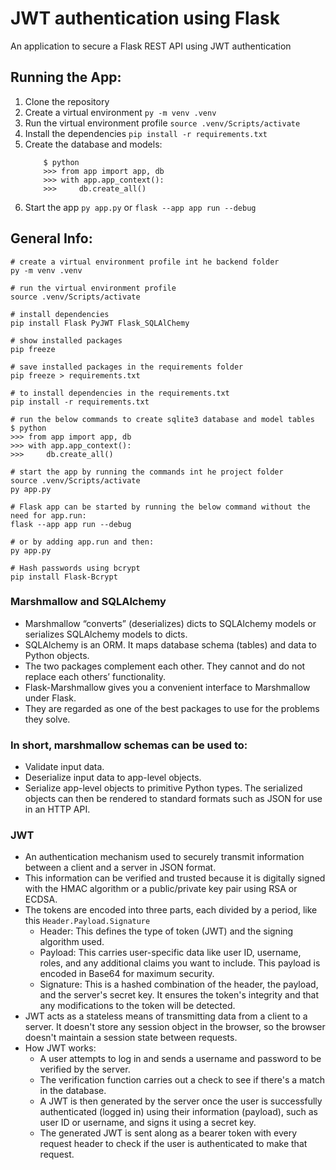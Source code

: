 # JWT authentication using Flask
An application to secure a Flask REST API using JWT authentication

## Running the App:
1. Clone the repository
2. Create a virtual environment `py -m venv .venv`
3. Run the virtual environment profile `source .venv/Scripts/activate`
4. Install the dependencies `pip install -r requirements.txt`
5. Create the database and models:
    ```
        $ python
        >>> from app import app, db
        >>> with app.app_context():
        >>>     db.create_all()
    ```
6. Start the app `py app.py` or `flask --app app run --debug`

## General Info:
```
# create a virtual environment profile int he backend folder
py -m venv .venv
```

```
# run the virtual environment profile
source .venv/Scripts/activate
```

```
# install dependencies
pip install Flask PyJWT Flask_SQLAlChemy
```

```
# show installed packages
pip freeze

# save installed packages in the requirements folder
pip freeze > requirements.txt

# to install dependencies in the requirements.txt
pip install -r requirements.txt
```

```
# run the below commands to create sqlite3 database and model tables
$ python
>>> from app import app, db
>>> with app.app_context():
>>>     db.create_all()
```

```
# start the app by running the commands int he project folder
source .venv/Scripts/activate
py app.py
```

```
# Flask app can be started by running the below command without the need for app.run:
flask --app app run --debug

# or by adding app.run and then:
py app.py
```

```
# Hash passwords using bcrypt
pip install Flask-Bcrypt
```

### Marshmallow and SQLAlchemy
- Marshmallow “converts” (deserializes) dicts to SQLAlchemy models or serializes SQLAlchemy models to dicts.
- SQLAlchemy is an ORM. It maps database schema (tables) and data to Python objects.
- The two packages complement each other. They cannot and do not replace each others’ functionality.
- Flask-Marshmallow gives you a convenient interface to Marshmallow under Flask.
- They are regarded as one of the best packages to use for the problems they solve.

### In short, marshmallow schemas can be used to:
- Validate input data.
- Deserialize input data to app-level objects.
- Serialize app-level objects to primitive Python types. The serialized objects can then be rendered to standard formats such as JSON for use in an HTTP API.

### JWT
- An authentication mechanism used to securely transmit information between a client and a server in JSON format.
- This information can be verified and trusted because it is digitally signed with the HMAC algorithm or a public/private key pair using RSA or ECDSA.
- The tokens are encoded into three parts, each divided by a period, like this `Header.Payload.Signature`
    - Header: This defines the type of token (JWT) and the signing algorithm used.
    - Payload: This carries user-specific data like user ID, username, roles, and any additional claims you want to include. This payload is encoded in Base64 for maximum security.
    - Signature: This is a hashed combination of the header, the payload, and the server's secret key. It ensures the token's integrity and that any modifications to the token will be detected.
- JWT acts as a stateless means of transmitting data from a client to a server. It doesn't store any session object in the browser, so the browser doesn't maintain a session state between requests.
- How JWT works:
    - A user attempts to log in and sends a username and password to be verified by the server.
    - The verification function carries out a check to see if there's a match in the database.
    - A JWT is then generated by the server once the user is successfully authenticated (logged in) using their information (payload), such as user ID or username, and signs it using a secret key.
    - The generated JWT is sent along as a bearer token with every request header to check if the user is authenticated to make that request.
